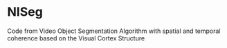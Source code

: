 # NISeg
Code from Video Object Segmentation Algorithm with spatial and temporal coherence based on the Visual Cortex Structure
